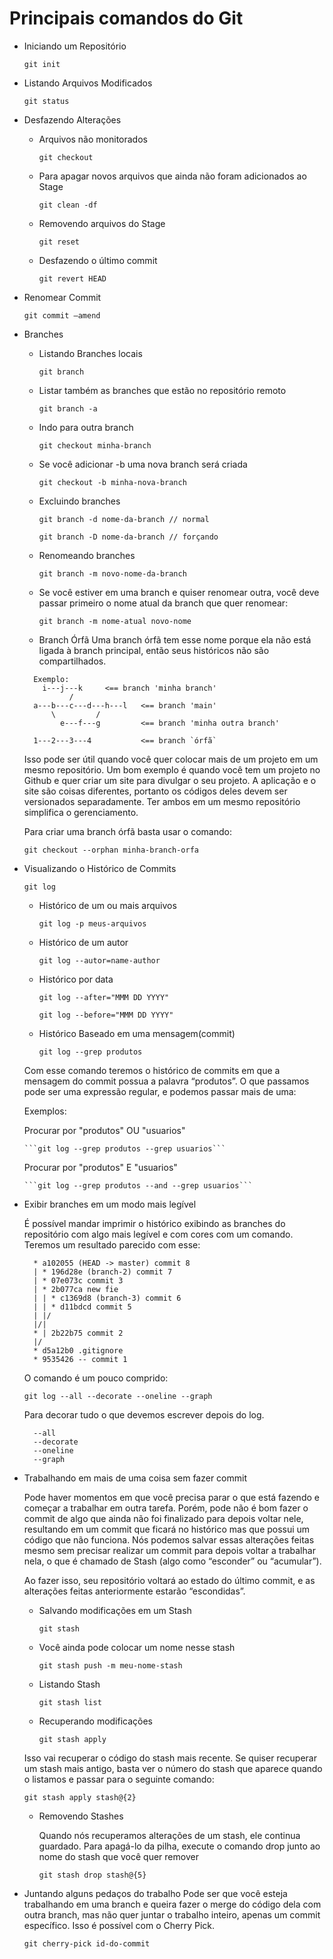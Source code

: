 # Principais comandos do Git

- Iniciando um Repositório

  ```git init```

- Listando Arquivos Modificados

  ```git status```

- Desfazendo Alterações

	- Arquivos não monitorados

		```git checkout```
	
	- Para apagar novos arquivos que ainda não foram adicionados ao Stage

		```git clean -df```
	
	- Removendo arquivos do Stage

		```git reset```
	
	-  Desfazendo o último commit

		```git revert HEAD```

- Renomear Commit

	```git commit —amend```

- Branches
	- Listando Branches locais

	  ```git branch```
	
	- Listar também as branches que estão no repositório remoto

	  ```git branch -a```
	
	- Indo para outra branch

	  ```git checkout minha-branch```
	
	- Se você adicionar -b uma nova branch será criada
  
	  ```git checkout -b minha-nova-branch```
	
	- Excluindo branches

      ```git branch -d nome-da-branch // normal```
      
      ```git branch -D nome-da-branch // forçando```
	
	- Renomeando branches

	  ```git branch -m novo-nome-da-branch```
	
	- Se você estiver em uma branch e quiser renomear outra, você deve passar primeiro o nome atual da branch que quer renomear:

	  ```git branch -m nome-atual novo-nome```

	- Branch Órfã
		Uma branch órfã tem esse nome porque ela não está ligada à branch principal, então 
		seus históricos não são compartilhados.
	
  ```shell
    Exemplo: 
      i---j---k     <== branch 'minha branch'
            /
    a---b---c---d---h---l   <== branch 'main'
        \         /
          e---f---g         <== branch 'minha outra branch'
    
    1---2---3---4           <== branch `órfã`
  ```

  Isso pode ser útil quando você quer colocar mais de um projeto em um mesmo 
  repositório. Um bom exemplo é quando você tem um projeto no Github e quer criar 
  um site para divulgar o seu projeto. A aplicação e o site são coisas diferentes,
  portanto os códigos deles devem ser versionados separadamente.
  Ter ambos em um mesmo repositório simplifica o gerenciamento.

  Para criar uma branch órfã basta usar o comando:

    ```git checkout --orphan minha-branch-orfa```

- Visualizando o Histórico de Commits

  ```git log```

	- Histórico de um ou mais arquivos

	  ```git log -p meus-arquivos```

	- Histórico de um autor

	  ```git log --autor=name-author```

	- Histórico por data

	  ```git log --after="MMM DD YYYY"```

	  ```git log --before="MMM DD YYYY"```

	- Histórico Baseado em uma mensagem(commit)

	  ```git log --grep produtos```

    Com esse comando teremos o histórico de commits em que a mensagem do commit 
    possua a palavra “produtos”. O que passamos pode ser uma expressão regular, 
    e podemos passar mais de uma:
	
	Exemplos:

	Procurar por "produtos" OU "usuarios"

	  ```git log --grep produtos --grep usuarios```
	
	Procurar por "produtos" E "usuarios"

	  ```git log --grep produtos --and --grep usuarios```

- Exibir branches em um modo mais legível

  É possível mandar imprimir o histórico exibindo as branches do repositório com algo 
  mais legível e com cores com um comando. Teremos um resultado parecido com esse:

  ```shell
    * a102055 (HEAD -> master) commit 8
    | * 196d28e (branch-2) commit 7
    | * 07e073c commit 3
    | * 2b077ca new fie
    | | * c1369d8 (branch-3) commit 6
    | | * d11bdcd commit 5
    | |/
    |/|
    * | 2b22b75 commit 2
    |/
    * d5a12b0 .gitignore
    * 9535426 -- commit 1
  ```

  O comando é um pouco comprido:

  ```git log --all --decorate --oneline --graph```

  Para decorar tudo o que devemos escrever depois do log.
  ```
    --all
    --decorate
    --oneline
    --graph
  ```

- Trabalhando em mais de uma coisa sem fazer commit

  Pode haver momentos em que você precisa parar o que está fazendo e começar a trabalhar 
  em outra tarefa. Porém, pode não é bom fazer o commit de algo que ainda não foi 
  finalizado para depois voltar nele, resultando em um commit que ficará no histórico 
  mas que possui um código que não funciona. Nós podemos salvar essas alterações feitas 
  mesmo sem precisar realizar um commit para depois voltar a trabalhar nela, o que é 
  chamado de Stash (algo como “esconder” ou “acumular”).

  Ao fazer isso, seu repositório voltará ao estado do último commit, e as alterações 
  feitas anteriormente estarão “escondidas”.

    - Salvando modificações em um Stash
    
      ```git stash```

    - Você ainda pode colocar um nome nesse stash
    
      ```git stash push -m meu-nome-stash```

    - Listando Stash
    
      ```git stash list```
    
    - Recuperando modificações
    
      ```git stash apply```

	Isso vai recuperar o código do stash mais recente. Se quiser recuperar um stash 
	mais antigo, basta ver o número do stash que aparece quando o listamos e passar 
	para o seguinte comando:

    ```git stash apply stash@{2}```

	- Removendo Stashes
    
      Quando nós recuperamos alterações de um stash, ele continua guardado. Para apagá-lo 
      da pilha, execute o comando drop junto ao nome do stash que você quer remover
      
      ```git stash drop stash@{5}```

- Juntando alguns pedaços do trabalho
Pode ser que você esteja trabalhando em uma branch e queira fazer o merge do código 
dela com outra branch, mas não quer juntar o trabalho inteiro, apenas um commit 
específico. Isso é possível com o Cherry Pick.

  ```git cherry-pick id-do-commit```
